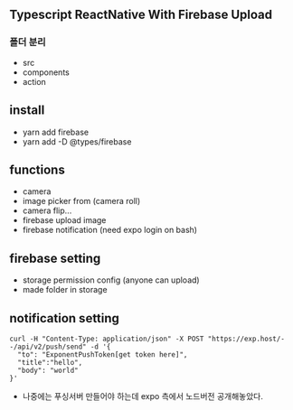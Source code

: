 ## Typescript ReactNative With Firebase Upload

### 폴더 분리
- src
- components
- action

## install
- yarn add firebase
- yarn add -D @types/firebase

## functions 
- camera
- image picker from (camera roll)
- camera flip...
- firebase upload image
- firebase notification (need expo login on bash)

## firebase setting
- storage permission config (anyone can upload)
- made folder in storage

## notification setting
```
curl -H "Content-Type: application/json" -X POST "https://exp.host/--/api/v2/push/send" -d '{
  "to": "ExponentPushToken[get token here]",
  "title":"hello",
  "body": "world"
}'
```
- 나중에는 푸싱서버 만들어야 하는데 expo 측에서 노드버전 공개해놓았다.